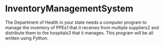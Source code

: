 # InventoryManagementSystem
The Department of Health in your state needs a computer program to manage the inventory of PPEs1 that it receives from multiple suppliers2 and distribute them to the hospitals3 that it manages. This program will be all written using Python.
